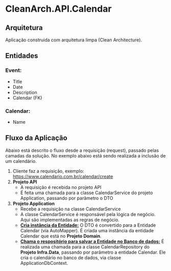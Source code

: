 # CleanArch.API.Calendar  

## Arquitetura 
Aplicação construida com arquitetura limpa (Clean Architecture). 

## Entidades  
### Event:
- Title
- Date
- Description
- Calendar (FK)

### Calendar:
- Name

## Fluxo da Aplicação
Abaixo está descrito o fluxo desde a requisição (request), passado pelas camadas da solução. No exemplo abaixo está sendo realizada a inclusão de um calendário.
1. Cliente faz a requisição, exemplo: https://www.calendario.com.br/calendar/create
2. **Projeto API**
    - A requisição é recebida no projeto API
    - É feita uma chamada para a classe CalendarService do projeto Application, passando por parâmetro o DTO
3. **Projeto Application**
    - Recebe a requisição na classe CalendarService
    - A classe CalendarService é responsável pela lógica de negócio. Aqui são implementadas as regras de negócio.
    - <ins>**Cria instância da Entidade:**</ins> O DTO é convertido para a Entidade Calendar (via AutoMapper). É criada uma instância da entidade Calendar que está no **Projeto Domain**.
    - <ins>**Chama o respositório para salvar a Entidade no Banco de dados:**</ins> É realizada uma chamada para a classe CalendarRepository do **Projeto Infra.Data**, passando por parâmetro a entidade Calendar. Ele cria o calendário no banco de dados, via classe ApplicationDbContext.

